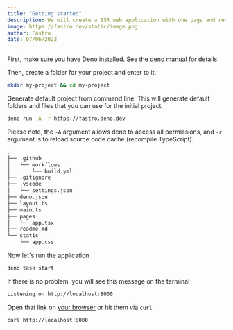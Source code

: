 ```yaml
---
title: "Getting started"
description: We will create a SSR web application with one page and returning very simple react component.
image: https://fastro.dev/static/image.png
author: Fastro
date: 07/06/2023
---
```


First, make sure you have Deno installed. See [the deno manual](https://deno.land/manual/getting_started/installation) for details.

Then, create a folder for your project and enter to it.

```zsh
mkdir my-project && cd my-project
```

Generate default project from command line. This will generate default folders and files that you can use for the initial project.

```zsh
deno run -A -r https://fastro.deno.dev
```

Please note, the `-A` argument allows deno to access all permissions, and `-r` argument is to reload source code cache (recompile TypeScript).

```zsh
.
├── .github
│   └── workflows
│       └── build.yml
├── .gitignore
├── .vscode
│   └── settings.json
├── deno.json
├── layout.ts
├── main.ts
├── pages
│   └── app.tsx
├── readme.md
└── static
    └── app.css
```

Now let's run the application

```zsh
deno task start
```

If there is no problem, you will see this message on the terminal

```zsh
Listening on http://localhost:8000
```

Open that link on [your browser](http://localhost:8000) or hit them via `curl`

```zsh
curl http://localhost:8000
```